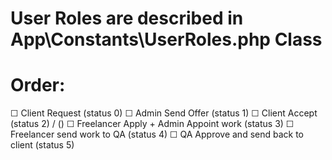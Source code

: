 # User Roles are described in App\Constants\UserRoles.php Class

 # Order:
   ☐ Client Request (status 0)
   ☐ Admin Send Offer (status 1)
   ☐ Client Accept (status 2) / ()
   ☐ Freelancer Apply + Admin Appoint work (status 3)
   ☐ Freelancer send work to QA (status 4)
   ☐ QA Approve and send back to client (status 5)
